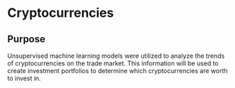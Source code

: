 # Cryptocurrencies

## Purpose
Unsupervised machine learning models were utilized to analyze the trends of cryptocurrencies on the trade market. This information will be used to create investment portfolios to determine which cryptocurrencies are worth to invest in.
